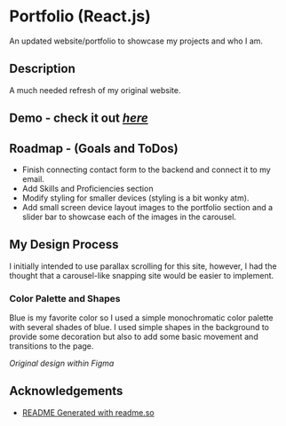 
# Portfolio (React.js)

An updated website/portfolio to showcase my projects and who I am.




## Description

A much needed refresh of my original website.
## Demo - check it out [*here*](https://jazzy-quokka-d8d523.netlify.app/)

<Insert gif and link to demo>


## Roadmap - (Goals and ToDos)

- Finish connecting contact form to the backend and connect it to my email.
- Add Skills and Proficiencies section
- Modify styling for smaller devices (styling is a bit wonky atm).
- Add small screen device layout images to the portfolio section and a slider bar to showcase each of the images in the carousel.

## My Design Process

I initially intended to use parallax scrolling for this site, however, I had the thought that a carousel-like snapping site would be easier to implement.

### Color Palette and Shapes
Blue is my favorite color so I used a simple monochromatic color palette with several shades of blue. I used simple shapes in the background to provide some decoration but also to add some basic movement and transitions to the page.

<Insert Figma Image>

*Original design within Figma*


## Acknowledgements

 - [README Generated with readme.so](https://readme.so/editor)


